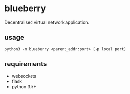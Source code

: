# blueberry

Decentralised virtual network application.

## usage

`python3 -m blueberry <parent_addr:port> [-p local port]`

## requirements
 - websockets
 - flask
 - python 3.5+
 